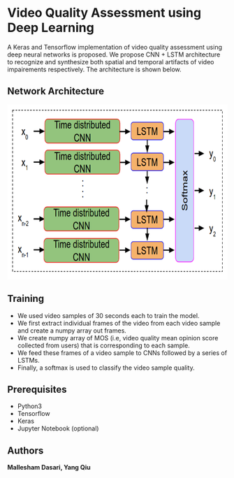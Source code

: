 Video Quality Assessment using Deep Learning
============================================

A Keras and Tensorflow implementation of video quality assessment using deep neural networks is proposed. We propose CNN + LSTM architecture to recognize and synthesize both spatial and temporal artifacts of video impairements respectively. The architecture is shown below.

Network Architecture
--------------------

<p align="center">
  <img src="assets/deep-arch.png" width="640" height="400" />
</p>

Training
-----------

- We used video samples of 30 seconds each to train the model.
- We first extract individual frames of the video from each video sample and create a numpy array out frames.
- We create numpy array of MOS (i.e, video quality mean opinion score collected from users) that is corresponding to each sample.
- We feed these frames of a video sample to CNNs followed by a series of LSTMs. 
- Finally, a softmax is used to classify the video sample quality.

Prerequisites
-------------

- Python3
- Tensorflow
- Keras
- Jupyter Notebook (optional)

Authors
-------

**Mallesham Dasari, Yang Qiu**
